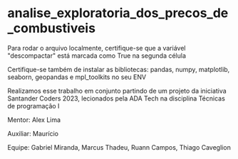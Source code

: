 # analise_exploratoria_dos_precos_de_combustiveis
Para rodar o arquivo localmente, certifique-se que a variável "descompactar" está marcada como True na segunda célula

Certifique-se também de instalar as bibliotecas: pandas, numpy, matplotlib, seaborn, geopandas e mpl_toolkits no seu ENV 

Realizamos esse trabalho em conjunto partindo de um projeto da iniciativa Santander Coders 2023, lecionados pela ADA Tech na disciplina Técnicas de programação I

Mentor: Alex Lima

Auxiliar: Maurício

Equipe: Gabriel Miranda, Marcus Thadeu, Ruann Campos, Thiago Caveglion
